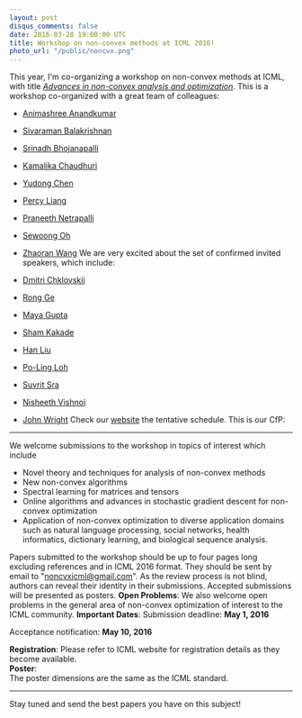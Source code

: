 ```yaml
---
layout: post
disqus_comments: false
date: 2016-03-28 19:00:00 UTC
title: Workshop on non-convex methods at ICML 2016!
photo_url: "/public/noncvx.png"
---
```


This year, I'm co-organizing a workshop on non-convex methods at ICML, with title [*Advances in non-convex analysis and optimization*](https://sites.google.com/site/noncvxicml16/).
This is a workshop co-organized with a great team of colleagues:

- [Animashree Anandkumar](https://newport.eecs.uci.edu/anandkumar/)
- [Sivaraman Balakrishnan](http://www.stat.cmu.edu/~siva/)
- [Srinadh Bhojanapalli](http://uts.cc.utexas.edu/~bsrinadh/)
- [Kamalika Chaudhuri](https://cseweb.ucsd.edu/~kamalika/)
- [Yudong Chen](https://people.orie.cornell.edu/yudong.chen/)
- [Percy Liang](https://cs.stanford.edu/~pliang/)
- [Praneeth Netrapalli](http://uts.cc.utexas.edu/~praneeth/)
- [Sewoong Oh](http://web.engr.illinois.edu/~swoh/)
- [Zhaoran Wang](https://www.princeton.edu/~zhaoran/) 
We are very excited about the set of confirmed invited speakers, which include: 

- [Dmitri Chklovskii](https://www.simonsfoundation.org/simons-center-for-data-analysis/scda-neuroscience-group-dmitri-chklovskii/)
- [Rong Ge](https://users.cs.duke.edu/~rongge/)
- [Maya Gupta](http://mayagupta.org)
- [Sham Kakade](https://homes.cs.washington.edu/~sham/)
- [Han Liu](https://www.princeton.edu/~hanliu/)
- [Po-Ling Loh](http://www-stat.wharton.upenn.edu/~loh/)
- [Suvrit Sra](http://suvrit.de)
- [Nisheeth Vishnoi](http://theory.epfl.ch/vishnoi/Home.html)
- [John Wright](http://www.columbia.edu/~jw2966/) 
Check our [website](https://sites.google.com/site/noncvxicml16/) the tentative schedule. 
This is our CfP: 

---
We welcome submissions to the workshop in topics of interest which include 

- Novel theory and techniques for analysis of non-convex methods 
- New non-convex algorithms 
- Spectral learning for matrices and tensors 
- Online algorithms and advances in stochastic gradient descent for non-convex optimization 
- Application of non-convex optimization to diverse application domains such as natural language processing, 
social networks, health informatics, dictionary learning, and biological sequence analysis. 

Papers submitted to the workshop should be up to four pages long excluding references and in ICML 2016 format. 
They should be sent by email to "noncvxicml@gmail.com". 
As the review process is not blind, authors can reveal their identity in their submissions. 
Accepted submissions will be presented as posters. 
**Open Problems**: 
We also welcome open problems in the general area of non-convex optimization of interest to the ICML community. 
**Important Dates**: 
Submission deadline: **May 1, 2016** 

Acceptance notification: **May 10, 2016** 

**Registration**: 
Please refer to ICML website for registration details as they become available.  
**Poster**:  
The poster dimensions are the same as the ICML standard.  

---
Stay tuned and send the best papers you have on this subject!
